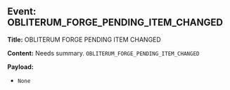 ## Event: OBLITERUM_FORGE_PENDING_ITEM_CHANGED

**Title:** OBLITERUM FORGE PENDING ITEM CHANGED

**Content:**
Needs summary.
`OBLITERUM_FORGE_PENDING_ITEM_CHANGED`

**Payload:**
- `None`